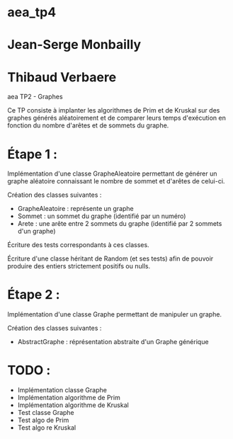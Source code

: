 # aea_tp4
# Jean-Serge Monbailly
# Thibaud Verbaere

aea TP2 - Graphes 

Ce TP consiste à implanter les algorithmes de Prim et de Kruskal
sur des graphes générés aléatoirement et de comparer leurs temps
d'exécution en fonction du nombre d'arêtes et de sommets du graphe.

Étape 1 :
=========
Implémentation d'une classe GrapheAleatoire permettant de générer un 
graphe aléatoire connaissant le nombre de sommet et d'arêtes de celui-ci.

Création des classes suivantes :
+ GrapheAleatoire	: représente un graphe
+ Sommet 		: un sommet du graphe (identifié par un numéro)
+ Arete 		: une arête entre 2 sommets du graphe (identifié par 2 sommets d'un graphe)

Écriture des tests correspondants à ces classes.

Écriture d'une classe héritant de Random (et ses tests) afin de pouvoir produire
des entiers strictement positifs ou nulls.


Étape 2 :
=========
Implémentation d'une classe Graphe permettant de manipuler un graphe.

Création des classes suivantes :
+ AbstractGraphe 	: réprésentation abstraite d'un Graphe générique


TODO :
======
+ Implémentation classe Graphe
+ Implémentation algorithme de Prim
+ Implémentation algorithme de Kruskal
+ Test classe Graphe 
+ Test algo de Prim
+ Test algo re Kruskal
